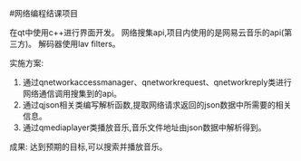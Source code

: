 #网络编程结课项目

在qt中使用c++进行界面开发。
网络搜集api,项目内使用的是网易云音乐的api(第三方)。
解码器使用lav filters。

实施方案:
1. 通过qnetworkaccessmanager、qnetworkrequest、qnetworkreply类进行网络通信调用搜集到的api。
2. 通过qjson相关类编写解析函数,提取网络请求返回的json数据中所需要的相关信息。
3. 通过qmediaplayer类播放音乐,音乐文件地址由json数据中解析得到。

成果:
达到预期的目标,可以搜索并播放音乐。
